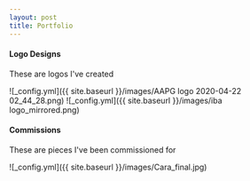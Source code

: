 ```yaml
---
layout: post
title: Portfolio
---
```

#### Logo Designs
These are logos I've created

![_config.yml]({{ site.baseurl }}/images/AAPG logo 2020-04-22 02_44_28.png)
![_config.yml]({{ site.baseurl }}/images/iba logo_mirrored.png)

#### Commissions
These are pieces I've been commissioned for

![_config.yml]({{ site.baseurl }}/images/Cara_final.jpg)

